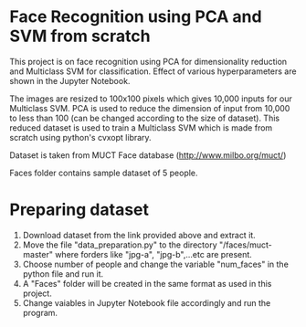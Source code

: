 # Face Recognition using PCA and SVM from scratch

This project is on face recognition using PCA for dimensionality reduction and Multiclass SVM for classification. Effect of various hyperparameters are shown in the Jupyter Notebook.

The images are resized to 100x100 pixels which gives 10,000 inputs for our Multiclass SVM. PCA is used to reduce the dimension of input from 10,000 to less than 100 (can be changed according to the size of dataset). This reduced dataset is used to train a Multiclass SVM which is made from scratch using python's cvxopt library.
 
Dataset is taken from MUCT Face database (http://www.milbo.org/muct/)

Faces folder contains sample dataset of 5 people.

# Preparing dataset
1. Download dataset from the link provided above and extract it.
2. Move the file "data_preparation.py" to the directory "/faces/muct-master" where forders like "jpg-a", "jpg-b",...etc are present.
3. Choose number of people and change the variable "num_faces" in the python file and run it.
4. A "Faces" folder will be created in the same format as used in this project.
5. Change vaiables in Jupyter Notebook file accordingly and run the program.
